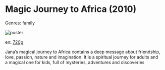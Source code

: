 # Magic Journey to Africa (2010)

Genres: family

![poster](http://image.tmdb.org/t/p/w500/qgWzqLYJqkA3cFXxqwIyuKqd1W2.jpg)

en:
  [720p](magnet:?xt=urn:btih:7AA410727C86296402F85E35B170133B6BCB7D2D&tr=udp://glotorrents.pw:6969/announce&tr=udp://tracker.opentrackr.org:1337/announce&tr=udp://torrent.gresille.org:80/announce&tr=udp://tracker.openbittorrent.com:80&tr=udp://tracker.coppersurfer.tk:6969&tr=udp://tracker.leechers-paradise.org:6969&tr=udp://p4p.arenabg.ch:1337&tr=udp://tracker.internetwarriors.net:1337)
  


Jana’s magical journey to Africa contains a deep message about friendship, love, passion, nature and imagination. It is a spiritual journey for adults and a magical one for kids, full of mysteries, adventures and discoveries
